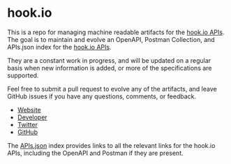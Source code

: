 # hook.ioThis is a repo for managing machine readable artifacts for the [hook.io APIs](http://hook.io/). The goal is to maintain and evolve an OpenAPI, Postman Collection, and APIs.json index for the [hook.io APIs](http://hook.io/).They are a constant work in progress, and will be updated on a regular basis when new information is added, or more of the specifications are supported.Feel free to submit a pull request to evolve any of the artifacts, and leave GitHub issues if you have any questions, comments, or feedback.- [Website](http://hook.io/)- [Developer](http://hook.io/)- [Twitter](https://twitter.com/hookdotio)- [GitHub](https://github.com/bigcompany)The [APIs.json](https://github.com/api-evangelist/hook-io/blob/master/apis.json) index provides links to all the relevant links for the hook.io APIs, including the OpenAPI and Postman if they are present.